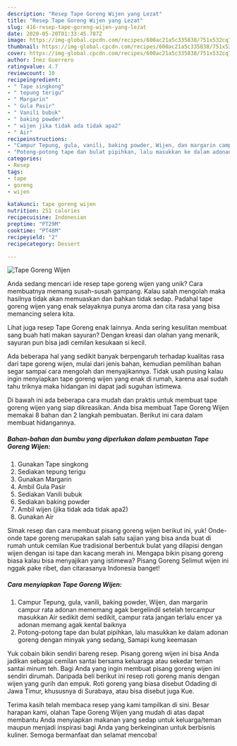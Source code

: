 ```yaml
---
description: "Resep Tape Goreng Wijen yang Lezat"
title: "Resep Tape Goreng Wijen yang Lezat"
slug: 416-resep-tape-goreng-wijen-yang-lezat
date: 2020-05-20T01:33:45.787Z
image: https://img-global.cpcdn.com/recipes/600ac21a5c335838/751x532cq70/tape-goreng-wijen-foto-resep-utama.jpg
thumbnail: https://img-global.cpcdn.com/recipes/600ac21a5c335838/751x532cq70/tape-goreng-wijen-foto-resep-utama.jpg
cover: https://img-global.cpcdn.com/recipes/600ac21a5c335838/751x532cq70/tape-goreng-wijen-foto-resep-utama.jpg
author: Inez Guerrero
ratingvalue: 4.7
reviewcount: 10
recipeingredient:
- " Tape singkong"
- " tepung terigu"
- " Margarin"
- " Gula Pasir"
- " Vanili bubuk"
- " baking powder"
- " wijen jika tidak ada tidak apa2"
- " Air"
recipeinstructions:
- "Campur Tepung, gula, vanili, baking powder, Wijen, dan margarin campur rata adonan mememang agak bergelindil setelah tercampur masukkan Air sedikit demi sedikit, campur rata jangan terlalu encer ya adonan memang agak kental baiknya"
- "Potong-potong tape dan bulat pipihkan, lalu masukkan ke dalam adonan goreng dengan minyak yang sedang, Samapi kung keemasan"
categories:
- Resep
tags:
- tape
- goreng
- wijen

katakunci: tape goreng wijen 
nutrition: 251 calories
recipecuisine: Indonesian
preptime: "PT29M"
cooktime: "PT48M"
recipeyield: "2"
recipecategory: Dessert

---
```



![Tape Goreng Wijen](https://img-global.cpcdn.com/recipes/600ac21a5c335838/751x532cq70/tape-goreng-wijen-foto-resep-utama.jpg)

Anda sedang mencari ide resep tape goreng wijen yang unik? Cara membuatnya memang susah-susah gampang. Kalau salah mengolah maka hasilnya tidak akan memuaskan dan bahkan tidak sedap. Padahal tape goreng wijen yang enak selayaknya punya aroma dan cita rasa yang bisa memancing selera kita.

Lihat juga resep Tape Goreng enak lainnya. Anda sering kesulitan membuat sang buah hati makan sayuran? Dengan kreasi dan olahan yang menarik, sayuran pun bisa jadi cemilan kesukaan si kecil.

Ada beberapa hal yang sedikit banyak berpengaruh terhadap kualitas rasa dari tape goreng wijen, mulai dari jenis bahan, kemudian pemilihan bahan segar sampai cara mengolah dan menyajikannya. Tidak usah pusing kalau ingin menyiapkan tape goreng wijen yang enak di rumah, karena asal sudah tahu triknya maka hidangan ini dapat jadi suguhan istimewa.


Di bawah ini ada beberapa cara mudah dan praktis untuk membuat tape goreng wijen yang siap dikreasikan. Anda bisa membuat Tape Goreng Wijen memakai 8 bahan dan 2 langkah pembuatan. Berikut ini cara dalam membuat hidangannya.

<!--inarticleads1-->

##### Bahan-bahan dan bumbu yang diperlukan dalam pembuatan Tape Goreng Wijen:

1. Gunakan  Tape singkong
1. Sediakan  tepung terigu
1. Gunakan  Margarin
1. Ambil  Gula Pasir
1. Sediakan  Vanili bubuk
1. Sediakan  baking powder
1. Ambil  wijen (jika tidak ada tidak apa2)
1. Gunakan  Air


Simak resep dan cara membuat pisang goreng wijen berikut ini, yuk! Onde-onde tape goreng merupakan salah satu sajian yang bisa anda buat di rumah untuk cemilan Kue tradisional berbentuk bulat yang dilapisi dengan wijen dengan isi tape dan kacang merah ini. Mengapa bikin pisang goreng biasa kalau bisa menyajikan yang istimewa? Pisang Goreng Selimut wijen ini nggak pake ribet, dan citarasanya Indonesia banget! 

<!--inarticleads2-->

##### Cara menyiapkan Tape Goreng Wijen:

1. Campur Tepung, gula, vanili, baking powder, Wijen, dan margarin campur rata adonan mememang agak bergelindil setelah tercampur masukkan Air sedikit demi sedikit, campur rata jangan terlalu encer ya adonan memang agak kental baiknya
1. Potong-potong tape dan bulat pipihkan, lalu masukkan ke dalam adonan goreng dengan minyak yang sedang, Samapi kung keemasan


Yuk cobain bikin sendiri bareng resep. Pisang goreng wijen ini bisa Anda jadikan sebagai cemilan santai bersama keluaraga atau sekedar teman santai minum teh. Bagi Anda yang ingin membuat pisang goreng wijen ini sendiri dirumah. Daripada beli berikut ini resep roti goreng manis dengan wijen yang gurih dan empuk. Roti goreng yang biasa disebut Odading di Jawa Timur, khususnya di Surabaya, atau bisa disebut juga Kue. 

Terima kasih telah membaca resep yang kami tampilkan di sini. Besar harapan kami, olahan Tape Goreng Wijen yang mudah di atas dapat membantu Anda menyiapkan makanan yang sedap untuk keluarga/teman maupun menjadi inspirasi bagi Anda yang berkeinginan untuk berbisnis kuliner. Semoga bermanfaat dan selamat mencoba!
